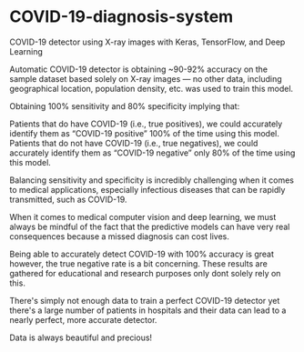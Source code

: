 # COVID-19-diagnosis-system
COVID-19 detector using X-ray images with Keras, TensorFlow, and Deep Learning

Automatic COVID-19 detector is obtaining ~90-92% accuracy on the sample dataset based solely on X-ray images — no other data, including geographical location, population density, etc. was used to train this model.

Obtaining 100% sensitivity and 80% specificity implying that:

Patients that do have COVID-19 (i.e., true positives), we could accurately identify them as “COVID-19 positive” 100% of the time using this model.
Patients that do not have COVID-19 (i.e., true negatives), we could accurately identify them as “COVID-19 negative” only 80% of the time using this model.

Balancing sensitivity and specificity is incredibly challenging when it comes to medical applications, especially infectious diseases that can be rapidly transmitted, such as COVID-19.

When it comes to medical computer vision and deep learning, we must always be mindful of the fact that the predictive models can have very real consequences because a missed diagnosis can cost lives.

Being able to accurately detect COVID-19 with 100% accuracy is great however, the true negative rate is a bit concerning. These results are gathered for educational and research purposes only dont solely rely on this.

There's simply not enough data to train a perfect COVID-19 detector yet there's a large number of patients in hospitals and their data can lead to a nearly perfect, more accurate detector. 

Data is always beautiful and precious!
